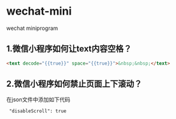 # wechat-mini
wechat miniprogram
## 1.微信小程序如何让text内容空格？

```html
<text decode="{{true}}" space="{{true}}">&nbsp;&nbsp;</text>
```
## 2.微信小程序如何禁止页面上下滚动？

在json文件中添加如下代码

```
 "disableScroll": true
```
